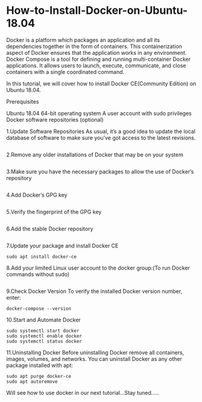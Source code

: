 # How-to-Install-Docker-on-Ubuntu-18.04

Docker is a platform which packages an application and all its dependencies together in the form of containers. This containerization aspect of Docker ensures that the application works in any environment.
Docker Compose is a tool for defining and running multi-container Docker applications. It allows users to launch, execute, communicate, and close containers with a single coordinated command.

In this tutorial, we will cover how to install Docker CE(Community Edition) on Ubuntu 18.04.

Prerequisites

Ubuntu 18.04 64-bit operating system
A user account with sudo privileges
Docker software repositories (optional)

1.Update Software Repositories
As usual, it’s a good idea to update the local database of software to make sure you’ve got access to the latest revisions.

```sudo apt-get update
```

2.Remove any older installations of Docker that may be on your system

```sudo apt remove docker docker-engine docker.io
```

3.Make sure you have the necessary packages to allow the use of Docker’s repository
```sudo apt install apt-transport-https ca-certificates curl software-properties-common
```

4.Add Docker’s GPG key
```curl -fsSL https://download.docker.com/linux/ubuntu/gpg | sudo apt-key add -
```

5.Verify the fingerprint of the GPG key
```sudo apt-key fingerprint 0EBFCD88
```

6.Add the stable Docker repository
```sudo add-apt-repository "deb [arch=amd64] https://download.docker.com/linux/ubuntu $(lsb_release -cs) stable"
```

7.Update your package and install Docker CE
```sudo apt update
sudo apt install docker-ce
```

8.Add your limited Linux user account to the docker group:(To run Docker commands without sudo)
```sudo usermod -aG docker $USER
```
9.Check Docker Version
To verify the installed Docker version number, enter:
```docker --version
docker-compose --version
```

10.Start and Automate Docker

```
sudo systemctl start docker
sudo systemctl enable docker
sudo systemctl status docker
```

11.Uninstalling Docker
Before uninstalling Docker remove all containers, images, volumes, and networks.
You can uninstall Docker as any other package installed with apt:
```
sudo apt purge docker-ce
sudo apt autoremove
```

Will see how to use docker in our next tutorial...Stay tuned.....
